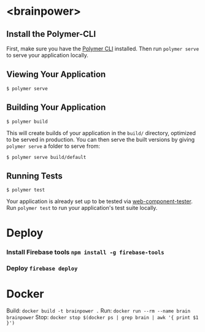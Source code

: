 # \<brainpower\>



## Install the Polymer-CLI

First, make sure you have the [Polymer CLI](https://www.npmjs.com/package/polymer-cli) installed. Then run `polymer serve` to serve your application locally.

## Viewing Your Application

```
$ polymer serve
```

## Building Your Application

```
$ polymer build
```

This will create builds of your application in the `build/` directory, optimized to be served in production. You can then serve the built versions by giving `polymer serve` a folder to serve from:

```
$ polymer serve build/default
```

## Running Tests

```
$ polymer test
```

Your application is already set up to be tested via [web-component-tester](https://github.com/Polymer/web-component-tester). Run `polymer test` to run your application's test suite locally.

# Deploy

### Install Firebase tools `npm install -g firebase-tools`

### Deploy `firebase deploy`

# Docker
Build: `docker build -t brainpower .`
Run: `docker run --rm --name brain brainpower`
Stop: `docker stop $(docker ps | grep brain | awk '{ print $1 }')`

